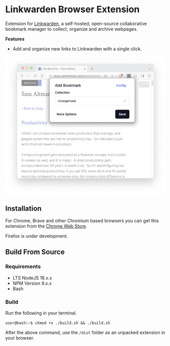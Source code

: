 # Linkwarden Browser Extension

Extension for [Linkwarden](https://github.com/linkwarden/linkwarden), a self-hosted, open-source collaborative bookmark
manager to
collect, organize and archive webpages.

**Features**

- Add and organize new links to Linkwarden with a single click.

![Image](/assets/linkwarden-extension.png)

## Installation

For Chrome, Brave and other Chromium based browsers you can get this extension from the [Chrome Web Store](https://chrome.google.com/webstore/detail/linkwarden/pnidmkljnhbjfffciajlcpeldoljnidn).

Firefox is under development.

## Build From Source

### Requirements

- LTS NodeJS 18.x.x
- NPM Version 9.x.x
- Bash

### Build

Run the following in your terminal.

```console
user@bash:~$ chmod +x ./build.sh && ./build.sh
```

After the above command, use the `/dist` folder as an unpacked extension in your browser.
